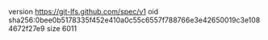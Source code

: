 version https://git-lfs.github.com/spec/v1
oid sha256:0bee0b5178335f452e410a0c55c6557f788766e3e42650019c3e1084672f27e9
size 6011
